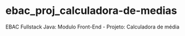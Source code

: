 # ebac_proj_calculadora-de-medias
EBAC Fullstack Java: Modulo Front-End - Projeto: Calculadora de média

